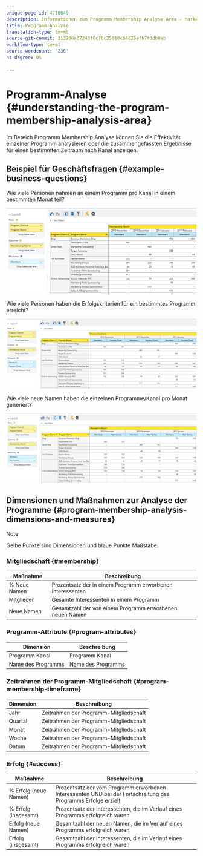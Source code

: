 ```yaml
---
unique-page-id: 4718640
description: Informationen zum Programm Membership Analyse Area - Marketing Docs - Produktdokumentation
title: Programm-Analyse
translation-type: tm+mt
source-git-commit: 313266a67243f0c70c25010cb4825efb7f3db0ab
workflow-type: tm+mt
source-wordcount: '236'
ht-degree: 0%

---
```



# Programm-Analyse {#understanding-the-program-membership-analysis-area}

Im Bereich Programm Membership Analyse können Sie die Effektivität einzelner Programm analysieren oder die zusammengefassten Ergebnisse für einen bestimmten Zeitraum nach Kanal anzeigen.

## Beispiel für Geschäftsfragen {#example-business-questions}

Wie viele Personen nahmen an einem Programm pro Kanal in einem bestimmten Monat teil?

![](assets/one-2.png)

Wie viele Personen haben die Erfolgskriterien für ein bestimmtes Programm erreicht?

![](assets/two-2.png)

Wie viele neue Namen haben die einzelnen Programme/Kanal pro Monat generiert?

![](assets/three-2.png)

## Dimensionen und Maßnahmen zur Analyse der Programme {#program-membership-analysis-dimensions-and-measures}

>[!NOTE]
>
>Gelbe Punkte sind Dimensionen und blaue Punkte Maßstäbe.

### Mitgliedschaft {#membership}

| Maßnahme | Beschreibung |
|---|---|
| % Neue Namen | Prozentsatz der in einem Programm erworbenen Interessenten |
| Mitglieder | Gesamte Interessenten in einem Programm |
| Neue Namen | Gesamtzahl der von einem Programm erworbenen neuen Namen |

### Programm-Attribute {#program-attributes}

| Dimension | Beschreibung |
|---|---|
| Programm Kanal | Programm Kanal |
| Name des Programms | Name des Programms |

### Zeitrahmen der Programm-Mitgliedschaft {#program-membership-timeframe}

| Dimension | Beschreibung |
|---|---|
| Jahr | Zeitrahmen der Programm-Mitgliedschaft |
| Quartal | Zeitrahmen der Programm-Mitgliedschaft |
| Monat | Zeitrahmen der Programm-Mitgliedschaft |
| Woche | Zeitrahmen der Programm-Mitgliedschaft |
| Datum | Zeitrahmen der Programm-Mitgliedschaft |

### Erfolg {#success}

| Maßnahme | Beschreibung |
|---|---|
| % Erfolg (neue Namen) | Prozentsatz der vom Programm erworbenen Interessenten UND bei der Fortschreitung des Programms Erfolge erzielt |
| % Erfolg (insgesamt) | Prozentsatz der Interessenten, die im Verlauf eines Programms erfolgreich waren |
| Erfolg (neue Namen) | Gesamtzahl der neuen Namen, die im Verlauf eines Programms erfolgreich waren |
| Erfolg (insgesamt) | Gesamtzahl der Interessenten, die im Verlauf eines Programms erfolgreich waren |


